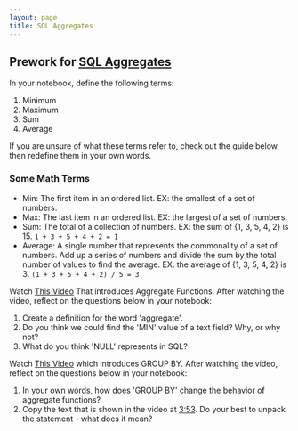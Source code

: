 ```yaml
---
layout: page
title: SQL Aggregates
---
```


## Prework for [SQL Aggregates](/module2/lessons/Week3/SQLAggregates)

In your notebook, define the following terms:
1. Minimum
2. Maximum
3. Sum
4. Average

If you are unsure of what these terms refer to, check out the guide below, then redefine them in your own words.

<section class='answer' markdown='1'>

### Some Math Terms
* Min: The first item in an ordered list. EX: the smallest of a set of numbers.
* Max: The last item in an ordered list.  EX: the largest of a set of numbers.
* Sum: The total of a collection of numbers. EX: the sum of {1, 3, 5, 4, 2} is 15. `1 + 3 + 5 + 4 + 2 = 1`
* Average: A single number that represents the commonality of a set of numbers. Add up a series of numbers and divide the sum by the total number of values to find the average. EX: the average of {1, 3, 5, 4, 2} is 3. `(1 + 3 + 5 + 4 + 2) / 5 = 3`

</section>

Watch [This Video](https://www.youtube.com/watch?v=9JrQ4HApwLY) That introduces Aggregate Functions.  After watching the video, reflect on the questions below in your notebook:

1. Create a definition for the word 'aggregate'.
2. Do you think we could find the 'MIN' value of a text field?  Why, or why not?
3. What do you think 'NULL' represents in SQL?

Watch [This Video](https://www.youtube.com/watch?v=guJAF0NMHII) which introduces GROUP BY.  After watching the video, reflect on the questions below in your notebook:

1. In your own words, how does 'GROUP BY' change the behavior of aggregate functions?
2. Copy the text that is shown in the video at [3:53](https://youtube.com/clip/UgkxeqiaHjRKAIYr9qJ--wF5sccJT-V1HmaC).  Do your best to unpack the statement - what does it mean?

